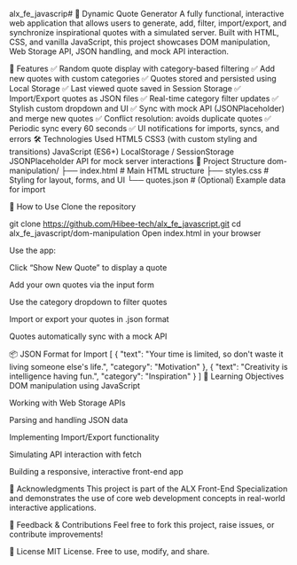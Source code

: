 alx_fe_javascrip# 📜 Dynamic Quote Generator
A fully functional, interactive web application that allows users to generate, add, filter, import/export, and synchronize inspirational quotes with a simulated server. Built with HTML, CSS, and vanilla JavaScript, this project showcases DOM manipulation, Web Storage API, JSON handling, and mock API interaction.

🚀 Features
✅ Random quote display with category-based filtering
✅ Add new quotes with custom categories
✅ Quotes stored and persisted using Local Storage
✅ Last viewed quote saved in Session Storage
✅ Import/Export quotes as JSON files
✅ Real-time category filter updates
✅ Stylish custom dropdown and UI
✅ Sync with mock API (JSONPlaceholder) and merge new quotes
✅ Conflict resolution: avoids duplicate quotes
✅ Periodic sync every 60 seconds
✅ UI notifications for imports, syncs, and errors
🛠️ Technologies Used
HTML5
CSS3 (with custom styling and transitions)
JavaScript (ES6+)
LocalStorage / SessionStorage
JSONPlaceholder API for mock server interactions
📁 Project Structure
dom-manipulation/ ├── index.html # Main HTML structure ├── styles.css # Styling for layout, forms, and UI └── quotes.json # (Optional) Example data for import

🧪 How to Use
Clone the repository

git clone https://github.com/Hibee-tech/alx_fe_javascript.git
cd alx_fe_javascript/dom-manipulation
Open index.html in your browser

Use the app:

Click “Show New Quote” to display a quote

Add your own quotes via the input form

Use the category dropdown to filter quotes

Import or export your quotes in .json format

Quotes automatically sync with a mock API

📦 JSON Format for Import [ { "text": "Your time is limited, so don't waste it living someone else's life.", "category": "Motivation" }, { "text": "Creativity is intelligence having fun.", "category": "Inspiration" } ] 🧠 Learning Objectives DOM manipulation using JavaScript

Working with Web Storage APIs

Parsing and handling JSON data

Implementing Import/Export functionality

Simulating API interaction with fetch

Building a responsive, interactive front-end app

📢 Acknowledgments This project is part of the ALX Front-End Specialization and demonstrates the use of core web development concepts in real-world interactive applications.

🐛 Feedback & Contributions Feel free to fork this project, raise issues, or contribute improvements!

🔗 License MIT License. Free to use, modify, and share.
